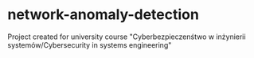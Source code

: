 # network-anomaly-detection
Project created for university course "Cyberbezpieczenśtwo w inżynierii systemów/Cybersecurity in systems engineering"
